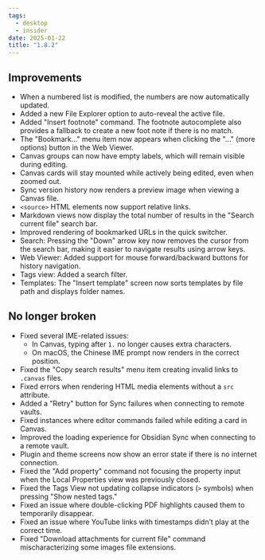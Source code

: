 ```yaml
---
tags:
  - desktop
  - insider
date: 2025-01-22
title: "1.8.2"
---
```


## Improvements

- When a numbered list is modified, the numbers are now automatically updated.
- Added a new File Explorer option to auto-reveal the active file.
- Added "Insert footnote" command. The footnote autocomplete also provides a fallback to create a new foot note if there is no match.
- The "Bookmark..." menu item now appears when clicking the "..." (more options) button in the Web Viewer.
- Canvas groups can now have empty labels, which will remain visible during editing.
- Canvas cards will stay mounted while actively being edited, even when zoomed out.
- Sync version history now renders a preview image when viewing a Canvas file.
- `<source>` HTML elements now support relative links.
- Markdown views now display the total number of results in the "Search current file" search bar.
- Improved rendering of bookmarked URLs in the quick switcher.
- Search: Pressing the "Down" arrow key now removes the cursor from the search bar, making it easier to navigate results using arrow keys.
- Web Viewer: Added support for mouse forward/backward buttons for history navigation.
- Tags view: Added a search filter.
- Templates: The "Insert template" screen now sorts templates by file path and displays folder names.

## No longer broken  

- Fixed several IME-related issues:
  - In Canvas, typing after `1.` no longer causes extra characters.
  - On macOS, the Chinese IME prompt now renders in the correct position.
- Fixed the "Copy search results" menu item creating invalid links to `.canvas` files.
- Fixed errors when rendering HTML media elements without a `src` attribute.
- Added a "Retry" button for Sync failures when connecting to remote vaults.
- Fixed instances where editor commands failed while editing a card in Canvas.
- Improved the loading experience for Obsidian Sync when connecting to a remote vault.
- Plugin and theme screens now show an error state if there is no internet connection.
- Fixed the "Add property" command not focusing the property input when the Local Properties view was previously closed.
- Fixed the Tags View not updating collapse indicators (`>` symbols) when pressing "Show nested tags."
- Fixed an issue where double-clicking PDF highlights caused them to temporarily disappear.
- Fixed an issue where YouTube links with timestamps didn’t play at the correct time.
- Fixed "Download attachments for current file" command mischaracterizing some images file extensions.

